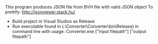 This program produces JSON file from BVH file with valid JSON object
To prettify: http://jsonviewer.stack.hu/

- Build project in Visual Studios as Release
- Run executable found in (.\Converter\Converter\bin\Release)
in command line with usage: Converter.exe ["input filepath"] ["output filepath"]

